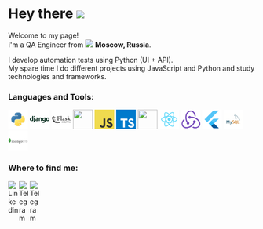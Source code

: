 # Hey there <img src="https://media.giphy.com/media/hvRJCLFzcasrR4ia7z/giphy.gif" width="25px">

<p>Welcome to my page! </br> I'm a QA Engineer from <img src="https://www.pngarts.com/files/4/Russia-Flag-PNG-Image.png" width="13"/> <b>Moscow, Russia</b>.
<p>
<p>I develop automation tests using Python (UI + API). <br>
My spare time I do different projects using JavaScript and Python and study technologies and frameworks.</p>

### Languages and Tools:

<code><img height="40" src="https://raw.githubusercontent.com/github/explore/80688e429a7d4ef2fca1e82350fe8e3517d3494d/topics/python/python.png"></code>
<code><img height="40" src="https://raw.githubusercontent.com/github/explore/80688e429a7d4ef2fca1e82350fe8e3517d3494d/topics/django/django.png"></code>
<code><img height="40" src="https://raw.githubusercontent.com/github/explore/80688e429a7d4ef2fca1e82350fe8e3517d3494d/topics/flask/flask.png"></code>
<code><img width="40" height="40" src="https://repository-images.githubusercontent.com/325279870/741f6d00-b4bc-11eb-8770-2cb725da537a"></code>
<code><img height="40" src="https://raw.githubusercontent.com/github/explore/80688e429a7d4ef2fca1e82350fe8e3517d3494d/topics/javascript/javascript.png"></code>
<code><img height="40" src="https://raw.githubusercontent.com/github/explore/80688e429a7d4ef2fca1e82350fe8e3517d3494d/topics/typescript/typescript.png"></code>
<code><img width="40" height="40" src="https://www.botreetechnologies.com/blog/wp-content/uploads/2019/02/use-node-js.png"></code>
<code><img height="40" src="https://raw.githubusercontent.com/github/explore/80688e429a7d4ef2fca1e82350fe8e3517d3494d/topics/react/react.png"></code>
<code><img height="40" src="https://raw.githubusercontent.com/github/explore/80688e429a7d4ef2fca1e82350fe8e3517d3494d/topics/redux/redux.png"></code>
<code><img height="40" src="https://raw.githubusercontent.com/github/explore/80688e429a7d4ef2fca1e82350fe8e3517d3494d/topics/flutter/flutter.png"></code>
<code><img height="40" src="https://raw.githubusercontent.com/github/explore/80688e429a7d4ef2fca1e82350fe8e3517d3494d/topics/mysql/mysql.png"></code>
<code><img height="40" src="https://raw.githubusercontent.com/github/explore/80688e429a7d4ef2fca1e82350fe8e3517d3494d/topics/mongodb/mongodb.png"></code>

### Where to find me:

<a href="https://www.linkedin.com/in/dmitrybatarev">
  <img align="left" alt="Linkedin" width="22px" src="https://cdn.jsdelivr.net/npm/simple-icons@v3/icons/linkedin.svg" />
</a>
<a href="https://t.me/dmitry_2308">
  <img align="left" alt="Telegram" width="22px" src="https://cdn.jsdelivr.net/npm/simple-icons@v3/icons/telegram.svg" />
</a>
<a href="https://www.facebook.com/dmitry.batarev/">
  <img align="left" alt="Telegram" width="22px" src="https://cdn.jsdelivr.net/npm/simple-icons@v3/icons/facebook.svg" />
</a>
